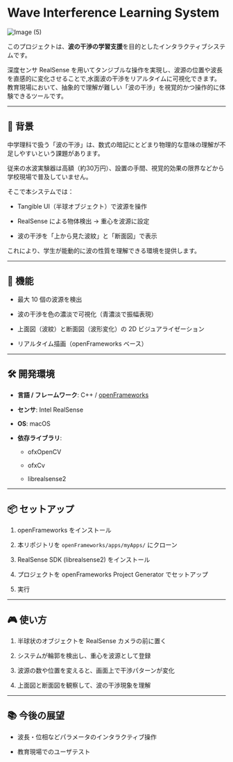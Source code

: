 # Wave Interference Learning System
![Image (5)](https://github.com/user-attachments/assets/a5491df3-91dc-4b9c-a549-7a83316fde96)

このプロジェクトは、**波の干渉の学習支援**を目的としたインタラクティブシステムです。  

深度センサ RealSense を用いてタンジブルな操作を実現し、波源の位置や波長を直感的に変化させることで,水面波の干渉をリアルタイムに可視化できます。教育現場において、抽象的で理解が難しい「波の干渉」を視覚的かつ操作的に体験できるツールです。

---

## 📖 背景

中学理科で扱う「波の干渉」は、数式の暗記にとどまり物理的な意味の理解が不足しやすいという課題があります。  

従来の水波実験器は高額（約30万円）、設置の手間、視覚的効果の限界などから学校現場で普及していません。  

そこで本システムでは：

- Tangible UI（半球オブジェクト）で波源を操作  

- RealSense による物体検出 → 重心を波源に設定  

- 波の干渉を「上から見た波紋」と「断面図」で表示  

これにより、学生が能動的に波の性質を理解できる環境を提供します。

---

## 🚀 機能

- 最大 10 個の波源を検出  

- 波の干渉を色の濃淡で可視化（青濃淡で振幅表現）  

- 上面図（波紋）と断面図（波形変化）の 2D ビジュアライゼーション  

- リアルタイム描画（openFrameworks ベース）  

---

## 🛠️ 開発環境

- **言語 / フレームワーク**: C++ / [openFrameworks](https://openframeworks.cc/)  

- **センサ**: Intel RealSense  

- **OS**: macOS  

- **依存ライブラリ**:  

  - ofxOpenCV  

  - ofxCv  

  - librealsense2  

---

## 📦 セットアップ

1. openFrameworks をインストール  

2. 本リポジトリを `openFrameworks/apps/myApps/` にクローン  

3. RealSense SDK (librealsense2) をインストール  

4. プロジェクトを openFrameworks Project Generator でセットアップ  

5. 実行  

---

## 🎮 使い方

1. 半球状のオブジェクトを RealSense カメラの前に置く  

2. システムが輪郭を検出し、重心を波源として登録  

3. 波源の数や位置を変えると、画面上で干渉パターンが変化  

4. 上面図と断面図を観察して、波の干渉現象を理解  

---

## 📚 今後の展望

- 波長・位相などパラメータのインタラクティブ操作  

- 教育現場でのユーザテスト  


